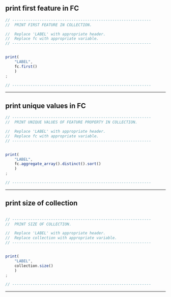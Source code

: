 ## print first feature in FC  

```js
// -------------------------------------------------------------
//  PRINT FIRST FEATURE IN COLLECTION.  

//  Replace 'LABEL' with appropriate header.  
//  Replace fc with appropriate variable.
// -------------------------------------------------------------

```

```js

print(
    "LABEL",
    fc.first()
    )
;

// -------------------------------------------------------------

```

---  

## print unique values in FC  

```js
// -------------------------------------------------------------
//  PRINT UNIQUE VALUES OF FEATURE PROPERTY IN COLLECTION. 

//  Replace 'LABEL' with appropriate header.  
//  Replace fc with appropriate variable.
// -------------------------------------------------------------
```

```js

print(
    "LABEL",
    fc.aggregate_array().distinct().sort()
    )
;

// -------------------------------------------------------------

```

---  

## print size of collection  

```js

// -------------------------------------------------------------
//  PRINT SIZE OF COLLECTION. 

//  Replace 'LABEL' with appropriate header.  
//  Replace collection with appropriate variable.
// -------------------------------------------------------------

```

```js  

print(
    "LABEL",
    collection.size()
    )
;

// -------------------------------------------------------------

```

---  

[print-first]: ../methods/inspect-properties.md#print-first-feature-in-fc
[print-unique]: ../methods/inspect-properties.md#print-unique-values-in-fc  
[print-size]: ../methods/inspect-properties.md#print-size-of-collection